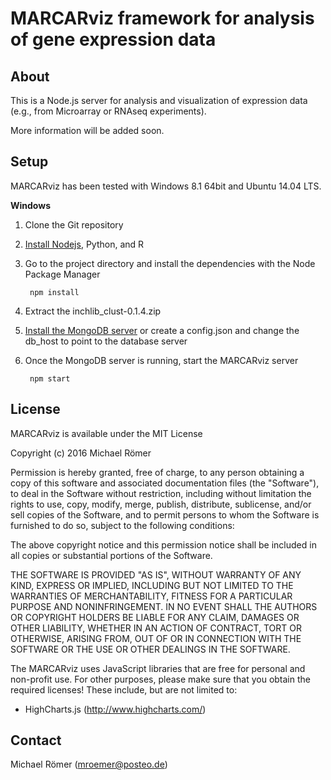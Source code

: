MARCARviz framework for analysis of gene expression data
========================================================

About
-----

This is a Node.js server for analysis and visualization of expression data (e.g., from Microarray or RNAseq experiments).

More information will be added soon. 

Setup
-----

MARCARviz has been tested with Windows 8.1 64bit and Ubuntu 14.04 LTS.

**Windows**

1. Clone the Git repository
2. [Install Nodejs](https://nodejs.org/en/download/), Python, and R
3. Go to the project directory and install the dependencies with the Node Package Manager

        npm install
        
4. Extract the inchlib_clust-0.1.4.zip
5. [Install the MongoDB server](https://docs.mongodb.com/manual/tutorial/install-mongodb-on-windows/) or create a config.json and change the db_host to point to the database server
6. Once the MongoDB server is running, start the MARCARviz server

        npm start

License
-------

MARCARviz is available under the MIT License

Copyright (c) 2016 Michael Römer

Permission is hereby granted, free of charge, to any person obtaining a copy of this software and associated documentation files (the "Software"), to deal in the Software without restriction, including without limitation the rights to use, copy, modify, merge, publish, distribute, sublicense, and/or sell copies of the Software, and to permit persons to whom the Software is furnished to do so, subject to the following conditions:

The above copyright notice and this permission notice shall be included in all copies or substantial portions of the Software.

THE SOFTWARE IS PROVIDED "AS IS", WITHOUT WARRANTY OF ANY KIND, EXPRESS OR IMPLIED, INCLUDING BUT NOT LIMITED TO THE WARRANTIES OF MERCHANTABILITY, FITNESS FOR A PARTICULAR PURPOSE AND NONINFRINGEMENT. IN NO EVENT SHALL THE AUTHORS OR COPYRIGHT HOLDERS BE LIABLE FOR ANY CLAIM, DAMAGES OR OTHER LIABILITY, WHETHER IN AN ACTION OF CONTRACT, TORT OR OTHERWISE, ARISING FROM, OUT OF OR IN CONNECTION WITH THE SOFTWARE OR THE USE OR OTHER DEALINGS IN THE SOFTWARE.

The MARCARviz uses JavaScript libraries that are free for personal and non-profit use. For other purposes, please make sure that you obtain the required licenses! These include, but are not limited to:

* HighCharts.js (http://www.highcharts.com/)

Contact
-------

Michael Römer (mroemer@posteo.de)
